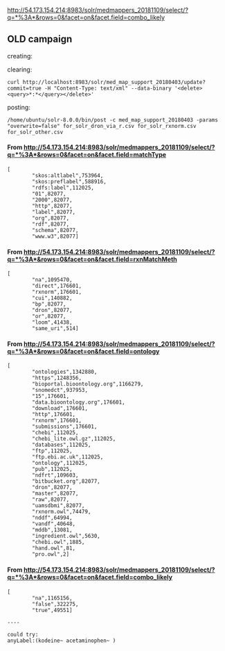 http://54.173.154.214:8983/solr/medmappers_20181109/select/?q=*%3A*&rows=0&facet=on&facet.field=combo_likely

## OLD campaign

creating:

clearing: 
```
curl http://localhost:8983/solr/med_map_support_20180403/update?commit=true -H "Content-Type: text/xml" --data-binary '<delete><query>*:*</query></delete>'
```

posting:
```
/home/ubuntu/solr-8.0.0/bin/post -c med_map_support_20180403 -params "overwrite=false" for_solr_dron_via_r.csv for_solr_rxnorm.csv for_solr_other.csv
```

#### From <http://54.173.154.214:8983/solr/medmappers_20181109/select/?q=*%3A*&rows=0&facet=on&facet.field=matchType> 
```
[
        "skos:altlabel",753964,
        "skos:preflabel",588916,
        "rdfs:label",112025,
        "01",82077,
        "2000",82077,
        "http",82077,
        "label",82077,
        "org",82077,
        "rdf",82077,
        "schema",82077,
        "www.w3",82077]
```
#### From <http://54.173.154.214:8983/solr/medmappers_20181109/select/?q=*%3A*&rows=0&facet=on&facet.field=rxnMatchMeth> 
```
[
        "na",1095470,
        "direct",176601,
        "rxnorm",176601,
        "cui",140882,
        "bp",82077,
        "dron",82077,
        "or",82077,
        "loom",41438,
        "same_uri",514]
```
#### From <http://54.173.154.214:8983/solr/medmappers_20181109/select/?q=*%3A*&rows=0&facet=on&facet.field=ontology> 
```
[
        "ontologies",1342880,
        "https",1248356,
        "bioportal.bioontology.org",1166279,
        "snomedct",937953,
        "15",176601,
        "data.bioontology.org",176601,
        "download",176601,
        "http",176601,
        "rxnorm",176601,
        "submissions",176601,
        "chebi",112025,
        "chebi_lite.owl.gz",112025,
        "databases",112025,
        "ftp",112025,
        "ftp.ebi.ac.uk",112025,
        "ontology",112025,
        "pub",112025,
        "ndfrt",109603,
        "bitbucket.org",82077,
        "dron",82077,
        "master",82077,
        "raw",82077,
        "uamsdbmi",82077,
        "rxnorm.owl",74479,
        "nddf",64994,
        "vandf",40648,
        "mddb",13081,
        "ingredient.owl",5630,
        "chebi.owl",1885,
        "hand.owl",81,
        "pro.owl",2]
```
#### From <http://54.173.154.214:8983/solr/medmappers_20181109/select/?q=*%3A*&rows=0&facet=on&facet.field=combo_likely> 
```
[
        "na",1165156,
        "false",322275,
        "true",49551]

----

could try:
anyLabel:(kodeine~ acetaminophen~ )
